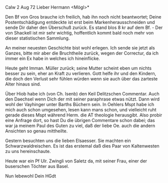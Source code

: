  Calw 2 Aug 72
Lieber Hermann <Mögl>*

Den Bf von Gros brauche ich freilich, hab ihn noch nicht beantwortet; Deine Postentschädigung entdeckte ist erst beim Markenherausschneiden und sende Dir daher den Überschuß zurück. Es stand blos 8 kr auf dem Bf. - Der von Shackell ist mir sehr wichtig, hoffentlich kommt bald noch mehr von dieser statistischen Sammlung.

An meiner neuesten Geschichte bist wohl erlegen. Ich sende sie jetzt als Ganzes, bitte mir aber die Bruchtheile zurück, wegen der Correctur, da ich immer ein Ex habe in welches ich hineinflicke.

Heute geht Imman. Müller zurück; seine Mutter scheint eben um nichts besser zu sein, eher an Kraft zu verlieren. Gott helfe ihr und den Kindern, die doch den Verlust sehr fühlen würden wenn sie auch über das zarteste Alter hinaus sind.

Über Hiob habe ich (von Ch. Isenb) den Keil Delitzschen Commentar. Auch den Daechsel wenn Dich der mit seiner paraphrase etwas nützt. Dann wird wohl der Vayhinger unter Barths Büchern sein. In Oehlers Mspt habe ich mich auch schon umgesehen, lesen kann mans schon, und vielleicht ruht gerade dieses Mspt während Herm. die AT theologie herausgibt. Also probir eine Anfrage dort, so hast Du die übrigen Commentare schon dabei; das war ja meinem Paul des Guten zu viel, daß der liebe Oe. auch die andern Ansichten so genau mittheilte.

Gestern besuchten uns die lieben Elsaesser. Sie machten ein Schwarzwaldreischen. Es ist das erstemal daß dies Paar von Kaltenwesten zu uns hereinschaute.

Heute war ein Pf Ulr. Zwingli von Saletz da, mit seiner Frau, einer der buserschen Töchter aus Basel.

 Nun lebewohl Dein HGdt
